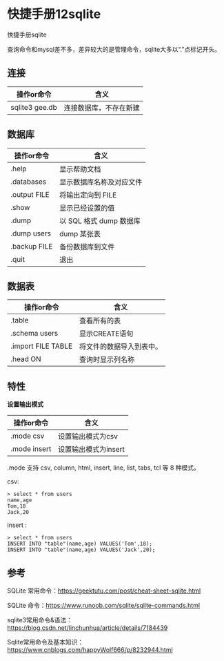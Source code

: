 # 快捷手册12sqlite
快捷手册sqlite

查询命令和mysql差不多，差异较大的是管理命令，sqlite大多以“.”点标记开头。


## 连接

|    操作or命令    |         含义         |
| ----------------- | ---------------- |
| sqlite3 gee.db | 连接数据库，不存在新建  |

## 数据库

|   操作or命令   |                     含义                      |
| ---------------- | --------------------------------- |
| .help                |  显示帮助文档                         |
| .databases     |  显示数据库名称及对应文件 |
| .output FILE  |  将输出定向到 FILE                |
| .show               |  显示已经设置的值                 |
| .dump              |  以 SQL 格式 dump 数据库   |
| .dump users  |  dump 某张表                         |
| .backup FILE | 备份数据库到文件                  |
| .quit                 |  退出                                         |

## 数据表


| 操作or命令                 | 含义                                         |
| ------------------------ | -------------------------------- |
| .table                           | 查看所有的表                         |
| .schema users           | 显示CREATE语句                   |
| .import FILE TABLE | 将文件的数据导入到表中。 |
| .head ON                    | 查询时显示列名称                 |

## 特性
**设置输出模式**

| 操作or命令                 | 含义                                         |
| ------------------------ | -------------------------------- |
| .mode csv                            | 设置输出模式为csv                         |
| .mode insert                           | 设置输出模式为insert                         |

.mode 支持 csv, column, html, insert, line, list, tabs, tcl 等 8 种模式。


csv:

```
> select * from users
name,age
Tom,18
Jack,20
```
 insert :

```
> select * from users
INSERT INTO "table"(name,age) VALUES('Tom',18);
INSERT INTO "table"(name,age) VALUES('Jack',20);
```

## 参考
SQLite 常用命令：https://geektutu.com/post/cheat-sheet-sqlite.html

SQLite 命令：https://www.runoob.com/sqlite/sqlite-commands.html

sqlite3常用命令&语法：https://blog.csdn.net/linchunhua/article/details/7184439

Sqlite常用命令及基本知识：https://www.cnblogs.com/happyWolf666/p/8232944.html

